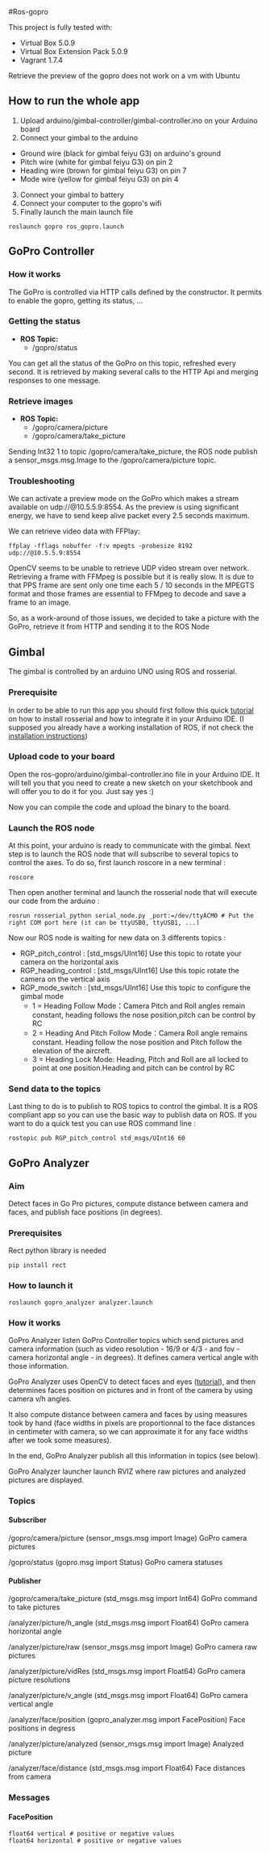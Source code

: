 #Ros-gopro

This project is fully tested with:
* Virtual Box 5.0.9
* Virtual Box Extension Pack 5.0.9
* Vagrant 1.7.4

Retrieve the preview of the gopro does not work on a vm with Ubuntu

## How to run the whole app
1. Upload arduino/gimbal-controller/gimbal-controller.ino on your Arduino board
2. Connect your gimbal to the arduino
  * Ground wire (black for gimbal feiyu G3) on arduino's ground
  * Pitch wire (white for gimbal feiyu G3) on pin 2
  * Heading wire (brown for gimbal feiyu G3) on pin 7
  * Mode wire (yellow for gimbal feiyu G3) on pin 4
3. Connect your gimbal to battery
4. Connect your computer to the gopro's wifi
5. Finally launch the main launch file
```
roslaunch gopro ros_gopro.launch
```

## GoPro Controller

### How it works

The GoPro is controlled via HTTP calls defined by the constructor. It permits to enable the gopro, getting its status, ...
 
### Getting the status

* **ROS Topic:**
  * /gopro/status

You can get all the status of the GoPro on this topic, refreshed every second. 
It is retrieved by making several calls to the HTTP Api and merging 
responses to one message.
 
### Retrieve images

* **ROS Topic:**
  * /gopro/camera/picture
  * /gopro/camera/take_picture
            
Sending Int32 1 to topic /gopro/camera/take_picture, the ROS node publish a sensor_msgs.msg.Image to the /gopro/camera/picture topic.

            
### Troubleshooting

We can activate a preview mode on the GoPro which makes a stream available on udp://@10.5.5.9:8554.
As the preview is using significant energy, we have to send keep alive packet every 2.5 seconds maximum.

We can retrieve video data with FFPlay:
```
ffplay -fflags nobuffer -f:v mpegts -probesize 8192 udp://@10.5.5.9:8554
```

OpenCV seems to be unable to retrieve UDP video stream over network. 
Retrieving a frame with FFMpeg is possible but it is really slow. 
It is due to that PPS frame are sent only one time each 5 / 10 seconds in the MPEGTS format and those frames
are essential to FFMpeg to decode and save a frame to an image.

So, as a work-around of those issues, we decided to take a picture with the GoPro, retrieve it from HTTP and sending it to the ROS Node

## Gimbal
The gimbal is controlled by an arduino UNO using ROS and rosserial.

### Prerequisite
In order to be able to run this app you should first follow this quick [tutorial](http://wiki.ros.org/rosserial_arduino/Tutorials) on how to install rosserial and how to integrate it in your Arduino IDE. (I supposed you already have a working installation of ROS, if not check the [installation instructions](http://wiki.ros.org/indigo/Installation))

### Upload code to your board
Open the ros-gopro/arduino/gimbal-controller.ino file in your Arduino IDE. It will tell you that you need to create a new sketch on your sketchbook and will offer you to do it for you. Just say yes :)

Now you can compile the code and upload the binary to the board.

### Launch the ROS node
At this point, your arduino is ready to communicate with the gimbal. Next step is to launch the ROS node that will subscribe to several topics to control the axes. To do so, first launch roscore in a new terminal :
```
roscore
```
Then open another terminal and launch the rosserial node that will execute our code from the arduino :
```
rosrun rosserial_python serial_node.py _port:=/dev/ttyACM0 # Put the right COM port here (it can be ttyUSB0, ttyUSB1, ...)
```
Now our ROS node is waiting for new data on 3 differents topics :
* RGP\_pitch\_control : [std_msgs/UInt16] Use this topic to rotate your camera on the horizontal axis
* RGP\_heading\_control : [std_msgs/UInt16] Use this topic rotate the camera on the vertical axis
* RGP\_mode\_switch : [std_msgs/UInt16] Use this topic to configure the gimbal mode
  * 1 = Heading Follow Mode：Camera Pitch and Roll angles remain constant, heading follows the nose position,pitch can be control by RC
  * 2 = Heading And Pitch Follow Mode：Camera Roll angle remains constant. Heading follow the nose position and Pitch follow the elevation of the aircreft.
  * 3 = Heading Lock Mode: Heading, Pitch and Roll are all locked to point at one position.Heading and pitch can be control by RC

### Send data to the topics
Last thing to do is to publish to ROS topics to control the gimbal. It is a ROS compliant app so you can use the basic way to publish data on ROS. If you want to do a quick test you can use ROS command line :
```
rostopic pub RGP_pitch_control std_msgs/UInt16 60
```
## GoPro Analyzer
### Aim
Detect faces in Go Pro pictures, compute distance between camera and faces, and publish face positions (in degrees). 
### Prerequisites
Rect python library is needed
```
pip install rect
```
### How to launch it
```
roslaunch gopro_analyzer analyzer.launch
```
### How it works
GoPro Analyzer listen GoPro Controller topics which send pictures and camera information (such as video resolution - 16/9 or 4/3 - and fov - camera horizontal angle - in degrees). It defines camera vertical angle with those information.

GoPro Analyzer uses OpenCV to detect faces and eyes ([tutorial](http://docs.opencv.org/master/d7/d8b/tutorial_py_face_detection.html#gsc.tab=0)), and then determines faces position on pictures and in front of the camera by using camera v/h angles.

It also compute distance between camera and faces by using measures took by hand (face widths in pixels are proportionnal to the face distances in centimeter with camera, so we can approximate it for any face widths after we took some measures).

In the end, GoPro Analyzer publish all this information in topics (see below).

GoPro Analyzer launcher launch RVIZ where raw pictures and analyzed pictures are displayed.

### Topics
#### Subscriber
/gopro/camera/picture (sensor_msgs.msg import Image) GoPro camera pictures

/gopro/status (gopro.msg import Status) GoPro camera statuses
#### Publisher
/gopro/camera/take_picture (std_msgs.msg import Int64) GoPro command to take pictures

/analyzer/picture/h_angle (std_msgs.msg import Float64) GoPro camera horizontal angle

/analyzer/picture/raw (sensor_msgs.msg import Image) GoPro camera raw pictures

/analyzer/picture/vidRes (std_msgs.msg import Float64) GoPro camera picture resolutions

/analyzer/picture/v_angle (std_msgs.msg import Float64) GoPro camera vertical angle

/analyzer/face/position (gopro_analyzer.msg import FacePosition) Face positions in degress

/analyzer/picture/analyzed (sensor_msgs.msg import Image) Analyzed picture

/analyzer/face/distance (std_msgs.msg import Float64) Face distances from camera


### Messages
#### FacePosition
```
float64 vertical # positive or negative values
float64 horizontal # positive or negative values
```
